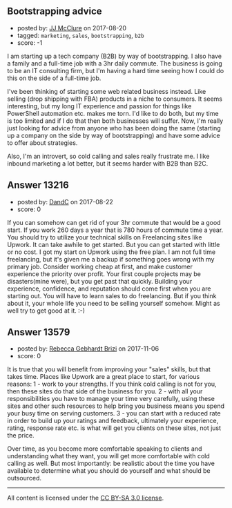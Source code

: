 ## Bootstrapping advice

- posted by: [JJ McClure](https://stackexchange.com/users/11590136/jj-mcclure) on 2017-08-20
- tagged: `marketing`, `sales`, `bootstrapping`, `b2b`
- score: -1

<p>I am starting up a tech company (B2B) by way of bootstrapping. I also have a family and a full-time job with a 3hr daily commute. The business is going to be an IT consulting firm, but I'm having a hard time seeing how I could do this on the side of a full-time job.</p>

<p>I've been thinking of starting some web related business instead. Like selling (drop shipping with FBA) products in a niche to consumers. It seems interesting, but my long IT experience and passion for things like PowerShell automation etc. makes me torn. I'd like to do both, but my time is too limited and if I do that then both businesses will suffer. Now, I'm really just looking for advice from anyone who has been doing the same (starting up a company on the side by way of bootstrapping) and have some advice to offer about strategies.</p>

<p>Also, I'm an introvert, so cold calling and sales really frustrate me. I like inbound marketing a lot better, but it seems harder with B2B than B2C.</p>



## Answer 13216

- posted by: [DandC](https://stackexchange.com/users/4749763/dandc) on 2017-08-22
- score: 0

<p>If you can somehow can get rid of your 3hr commute that would be a good start.  If you work 260 days a year that is 780 hours of commute time a year.  You should try to utilize your technical skills on Freelancing sites like Upwork.  It can take awhile to get started.  But you can get started with little or no cost.  I got my start on Upwork using the free plan.  I am not full time freelancing, but it's given me a backup if something goes wrong with my primary job.  Consider working cheap at first, and make customer experience the priority over profit.  Your first couple projects may be disasters(mine were), but you get past that quickly.  Building your experience, confidence, and reputation should come first when you are starting out.  You will have to learn sales to do freelancing.  But if you think about it, your whole life you need to be selling yourself somehow.  Might as well try to get good at it.  :-)</p>



## Answer 13579

- posted by: [Rebecca Gebhardt Brizi](https://stackexchange.com/users/11860092/rebecca-gebhardt-brizi) on 2017-11-06
- score: 0

<p>It is true that you will benefit from improving your "sales" skills, but that takes time. Places like Upwork are a great place to start, for various reasons:
1 - work to your strengths. If you think cold calling is not for you, then these sites do  that side of the business for you. 
2 - with all your responsibilities you have to manage your time very carefully, using these sites and other such resources to help bring you business means you spend your busy time on serving customers. 
3 - you can start with a reduced rate in order to build up your ratings and feedback, ultimately your experience, rating, response rate etc. is what will get you clients on these sites, not just the price. </p>

<p>Over time, as you become more comfortable speaking to clients and understanding what they want, you will get more comfortable with cold calling as well. But most importantly: be realistic about the time you have available to determine what you should do yourself and what should be outsourced. </p>




---

All content is licensed under the [CC BY-SA 3.0 license](https://creativecommons.org/licenses/by-sa/3.0/).
